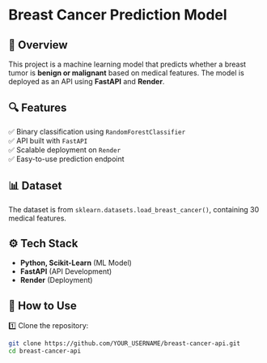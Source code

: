 # Breast Cancer Prediction Model 

## 📌 Overview
This project is a machine learning model that predicts whether a breast tumor is **benign or malignant** based on medical features. The model is deployed as an API using **FastAPI** and **Render**.

## 🔍 Features
✅ Binary classification using `RandomForestClassifier`  
✅ API built with `FastAPI`  
✅ Scalable deployment on `Render`  
✅ Easy-to-use prediction endpoint  

## 📊 Dataset
The dataset is from `sklearn.datasets.load_breast_cancer()`, containing 30 medical features.  

## ⚙️ Tech Stack
- **Python, Scikit-Learn** (ML Model)  
- **FastAPI** (API Development)  
- **Render** (Deployment)  

## 🚀 How to Use
1️⃣ Clone the repository:  
```bash
git clone https://github.com/YOUR_USERNAME/breast-cancer-api.git
cd breast-cancer-api
